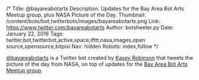 /*
Title: @bayareabotarts
Description: Updates for the Bay Area Bot Arts Meetup group, plus NASA Picture of the Day.
Thumbnail: /content/bots/bot,twitterbots/images/bayareabotarts.png
Link: https://www.twitter.com/bayareabotarts
Author: botsheeter.py
Date: January 22, 2016
Tags: twitter,bot,twitterbot,active,space,ifttt,nasa,images,open source,opensource,bitpixi
Nav: hidden
Robots: index,follow
*/

[@bayareabotarts](https://www.twitter.com/bayareabotarts) is a Twitter bot created by [Kasey Robinson](https://twitter.com/www.twitter.com/bitpixi) that tweets the picture of the day from NASA, on top of updates for the [Bay Area Bot Arts Meetup group](http://www.meetup.com/Bay-Area-Bot-Arts/).
